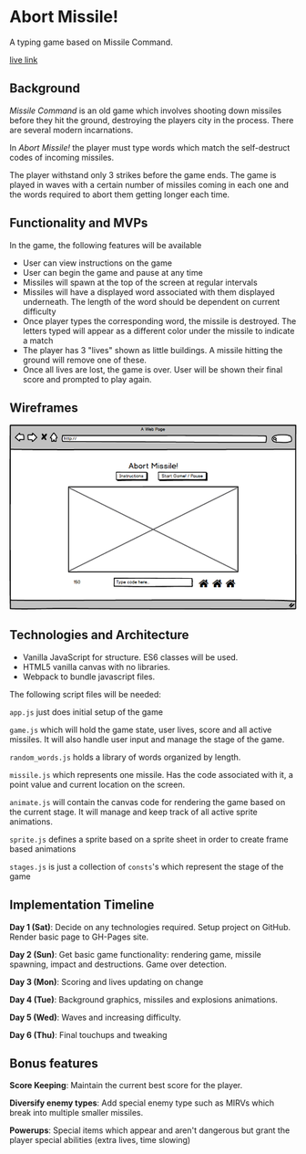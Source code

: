 # Abort Missile!

A typing game based on Missile Command.

[live link](https://adamjacobson.github.io/Abort-Missile/)

## Background

_Missile Command_ is an old game which involves shooting down missiles before they hit the ground, destroying the players city in the process. There are several modern incarnations.

In _Abort Missile!_ the player must type words which match the self-destruct codes of incoming missiles.

The player withstand only 3 strikes before the game ends. The game is played in waves with a certain number of missiles coming in each one and the words required to abort them getting longer each time.

## Functionality and MVPs

In the game, the following features will be available
- User can view instructions on the game
- User can begin the game and pause at any time
- Missiles will spawn at the top of the screen at regular intervals
- Missiles will have a displayed word associated with them displayed underneath. The length of the word should be dependent on current difficulty
- Once player types the corresponding word, the missile is destroyed. The letters typed will appear as a different color under the missile to indicate a match
- The player has 3 "lives" shown as little buildings. A missile hitting the ground will remove one of these.
- Once all lives are lost, the game is over. User will be shown their final score and prompted to play again.

## Wireframes

![overview](https://github.com/AdamJacobson/Abort-Missile/blob/master/docs/wireframes/overview.png)

## Technologies and Architecture

- Vanilla JavaScript for structure. ES6 classes will be used.
- HTML5 vanilla canvas with no libraries.
- Webpack to bundle javascript files.

The following script files will be needed:

`app.js` just does initial setup of the game

`game.js` which will hold the game state, user lives, score and all active missiles. It will also handle user input and manage the stage of the game.

`random_words.js` holds a library of words organized by length.

`missile.js` which represents one missile. Has the code associated with it, a point value and current location on the screen.

`animate.js` will contain the canvas code for rendering the game based on the current stage. It will manage and keep track of all active sprite animations.

`sprite.js` defines a sprite based on a sprite sheet in order to create frame based animations

`stages.js` is just a collection of `consts`'s which represent the stage of the game

## Implementation Timeline

**Day 1 (Sat)**: Decide on any technologies required. Setup project on GitHub. Render basic page to GH-Pages site.

**Day 2 (Sun)**: Get basic game functionality: rendering game, missile spawning, impact and destructions. Game over detection.

**Day 3 (Mon)**: Scoring and lives updating on change

**Day 4 (Tue)**: Background graphics, missiles and explosions animations.

**Day 5 (Wed)**: Waves and increasing difficulty.

**Day 6 (Thu)**: Final touchups and tweaking

## Bonus features

**Score Keeping**: Maintain the current best score for the player.

**Diversify enemy types**: Add special enemy type such as MIRVs which break into multiple smaller missiles.

**Powerups**: Special items which appear and aren't dangerous but grant the player special abilities (extra lives, time slowing)
